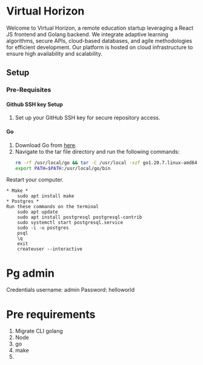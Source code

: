 # Virtual Horizon

Welcome to Virtual Horizon, a remote education startup leveraging a React JS frontend and Golang backend. We integrate adaptive learning algorithms, secure APIs, cloud-based databases, and agile methodologies for efficient development. Our platform is hosted on cloud infrastructure to ensure high availability and scalability.

## Setup

### Pre-Requisites

#### Github SSH key Setup
1. Set up your GitHub SSH key for secure repository access.

#### Go
1. Download Go from [here](https://go.dev/doc/install).
2. Navigate to the tar file directory and run the following commands:
   ```bash
   rm -rf /usr/local/go && tar -C /usr/local -xzf go1.20.7.linux-amd64.tar.gz
   export PATH=$PATH:/usr/local/go/bin

Restart your computer.

    * Make *
        sudo apt install make
    * Postgres *
    Run these commands on the terminal
        sudo apt update
        sudo apt install postgresql postgresql-contrib
        sudo systemctl start postgresql.service
        sudo -i -u postgres
        psql
        \q
        exit
        createuser --interactive
# Pg admin

Credentials
username: admin
Password: helloworld


# Pre requirements
1. Migrate CLI golang
2. Node
3. go
4. make
5. 

